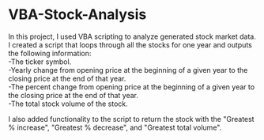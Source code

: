 # VBA-Stock-Analysis
In this project, I used VBA scripting to analyze generated stock market data. I created a script that loops through all the stocks for one year and outputs the following information:  
-The ticker symbol.  
-Yearly change from opening price at the beginning of a given year to the closing price at the end of that year.  
-The percent change from opening price at the beginning of a given year to the closing price at the end of that year.  
-The total stock volume of the stock.  

I also added functionality to the script to return the stock with the "Greatest % increase", "Greatest % decrease", and "Greatest total volume". 
